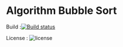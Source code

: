 # Algorithm Bubble Sort
Build :[![Build status](https://ci.appveyor.com/api/projects/status/b6c1aa4j5m75ufd3?svg=true)](https://ci.appveyor.com/project/trungngotdt/algorithm-ajx8k)


License : ![license](https://img.shields.io/github/license/trungngotdt/Algorithm.svg)
